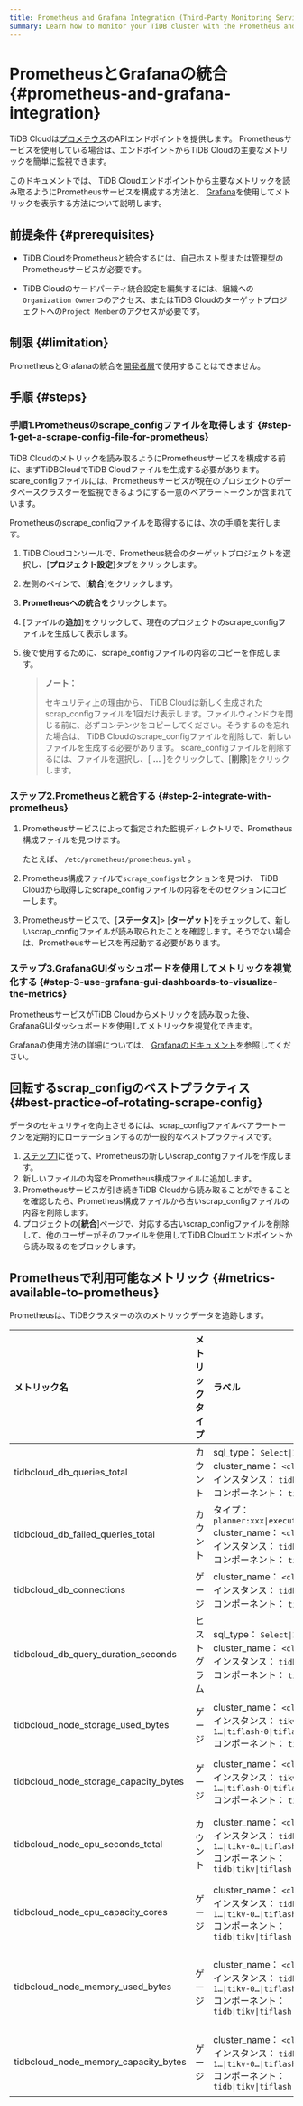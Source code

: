 ```yaml
---
title: Prometheus and Grafana Integration (Third-Party Monitoring Service)
summary: Learn how to monitor your TiDB cluster with the Prometheus and Grafana integration.
---
```


# PrometheusとGrafanaの統合 {#prometheus-and-grafana-integration}

TiDB Cloudは[プロメテウス](https://prometheus.io/)のAPIエンドポイントを提供します。 Prometheusサービスを使用している場合は、エンドポイントからTiDB Cloudの主要なメトリックを簡単に監視できます。

このドキュメントでは、 TiDB Cloudエンドポイントから主要なメトリックを読み取るようにPrometheusサービスを構成する方法と、 [Grafana](https://grafana.com/)を使用してメトリックを表示する方法について説明します。

## 前提条件 {#prerequisites}

-   TiDB CloudをPrometheusと統合するには、自己ホスト型または管理型のPrometheusサービスが必要です。

-   TiDB Cloudのサードパーティ統合設定を編集するには、組織への`Organization Owner`つのアクセス、またはTiDB Cloudのターゲットプロジェクトへの`Project Member`のアクセスが必要です。

## 制限 {#limitation}

PrometheusとGrafanaの統合を[開発者層](/tidb-cloud/select-cluster-tier.md#developer-tier)で使用することはできません。

## 手順 {#steps}

### 手順1.Prometheusのscrape_configファイルを取得します {#step-1-get-a-scrape-config-file-for-prometheus}

TiDB Cloudのメトリックを読み取るようにPrometheusサービスを構成する前に、まずTiDBCloudでTiDB Cloudファイルを生成する必要があります。 scare_configファイルには、Prometheusサービスが現在のプロジェクトのデータベースクラスターを監視できるようにする一意のベアラートークンが含まれています。

Prometheusのscrape_configファイルを取得するには、次の手順を実行します。

1.  TiDB Cloudコンソールで、Prometheus統合のターゲットプロジェクトを選択し、[**プロジェクト設定**]タブをクリックします。

2.  左側のペインで、[**統合**]をクリックします。

3.  **Prometheusへの統合を**クリックします。

4.  [ファイルの**追加**]をクリックして、現在のプロジェクトのscrape_configファイルを生成して表示します。

5.  後で使用するために、scrape_configファイルの内容のコピーを作成します。

    > **ノート：**
    >
    > セキュリティ上の理由から、 TiDB Cloudは新しく生成されたscrap_configファイルを1回だけ表示します。ファイルウィンドウを閉じる前に、必ずコンテンツをコピーしてください。そうするのを忘れた場合は、 TiDB Cloudのscrape_configファイルを削除して、新しいファイルを生成する必要があります。 scare_configファイルを削除するには、ファイルを選択し、[ **...** ]をクリックして、[<strong>削除</strong>]をクリックします。

### ステップ2.Prometheusと統合する {#step-2-integrate-with-prometheus}

1.  Prometheusサービスによって指定された監視ディレクトリで、Prometheus構成ファイルを見つけます。

    たとえば、 `/etc/prometheus/prometheus.yml` 。

2.  Prometheus構成ファイルで`scrape_configs`セクションを見つけ、 TiDB Cloudから取得したscrape_configファイルの内容をそのセクションにコピーします。

3.  Prometheusサービスで、[**ステータス**]&gt; [<strong>ターゲット</strong>]をチェックして、新しいscrap_configファイルが読み取られたことを確認します。そうでない場合は、Prometheusサービスを再起動する必要があります。

### ステップ3.GrafanaGUIダッシュボードを使用してメトリックを視覚化する {#step-3-use-grafana-gui-dashboards-to-visualize-the-metrics}

PrometheusサービスがTiDB Cloudからメトリックを読み取った後、GrafanaGUIダッシュボードを使用してメトリックを視覚化できます。

Grafanaの使用方法の詳細については、 [Grafanaのドキュメント](https://grafana.com/docs/grafana/latest/getting-started/getting-started-prometheus/)を参照してください。

## 回転するscrap_configのベストプラクティス {#best-practice-of-rotating-scrape-config}

データのセキュリティを向上させるには、scrap_configファイルベアラートークンを定期的にローテーションするのが一般的なベストプラクティスです。

1.  [ステップ1](#step-1-get-a-scrape_config-file-for-prometheus)に従って、Prometheusの新しいscrap_configファイルを作成します。
2.  新しいファイルの内容をPrometheus構成ファイルに追加します。
3.  Prometheusサービスが引き続きTiDB Cloudから読み取ることができることを確認したら、Prometheus構成ファイルから古いscrap_configファイルの内容を削除します。
4.  プロジェクトの[**統合**]ページで、対応する古いscrap_configファイルを削除して、他のユーザーがそのファイルを使用してTiDB Cloudエンドポイントから読み取るのをブロックします。

## Prometheusで利用可能なメトリック {#metrics-available-to-prometheus}

Prometheusは、TiDBクラスターの次のメトリックデータを追跡します。

| メトリック名                                | メトリックタイプ | ラベル                                                                                                                          | 説明                                              |
| :------------------------------------ | :------- | :--------------------------------------------------------------------------------------------------------------------------- | :---------------------------------------------- |
| tidbcloud_db_queries_total            | カウント     | sql_type： `Select\|Insert\|...`<br/> cluster_name： `<cluster name>`<br/>インスタンス： `tidb-0\|tidb-1…`<br/>コンポーネント： `tidb`        | 実行されたステートメントの総数                                 |
| tidbcloud_db_failed_queries_total     | カウント     | タイプ： `planner:xxx\|executor:2345\|...`<br/> cluster_name： `<cluster name>`<br/>インスタンス： `tidb-0\|tidb-1…`<br/>コンポーネント： `tidb` | 実行エラーの総数                                        |
| tidbcloud_db_connections              | ゲージ      | cluster_name： `<cluster name>`<br/>インスタンス： `tidb-0\|tidb-1…`<br/>コンポーネント： `tidb`                                             | TiDBサーバーの現在の接続数                                 |
| tidbcloud_db_query_duration_seconds   | ヒストグラム   | sql_type： `Select\|Insert\|...`<br/> cluster_name： `<cluster name>`<br/>インスタンス： `tidb-0\|tidb-1…`<br/>コンポーネント： `tidb`        | ステートメントの期間ヒストグラム                                |
| tidbcloud_node_storage_used_bytes     | ゲージ      | cluster_name： `<cluster name>`<br/>インスタンス： `tikv-0\|tikv-1…\|tiflash-0\|tiflash-1…`<br/>コンポーネント： `tikv\|tiflash`             | TiKV/TiFlash<sup>ベータ</sup>ノードのディスク使用量バイト        |
| tidbcloud_node_storage_capacity_bytes | ゲージ      | cluster_name： `<cluster name>`<br/>インスタンス： `tikv-0\|tikv-1…\|tiflash-0\|tiflash-1…`<br/>コンポーネント： `tikv\|tiflash`             | TiKV/TiFlash<sup>ベータ</sup>ノードのディスク容量バイト         |
| tidbcloud_node_cpu_seconds_total      | カウント     | cluster_name： `<cluster name>`<br/>インスタンス： `tidb-0\|tidb-1…\|tikv-0…\|tiflash-0…`<br/>コンポーネント： `tidb\|tikv\|tiflash`         | TiDB / TiKV/TiFlash<sup>ベータ</sup>ノードのCPU使用率     |
| tidbcloud_node_cpu_capacity_cores     | ゲージ      | cluster_name： `<cluster name>`<br/>インスタンス： `tidb-0\|tidb-1…\|tikv-0…\|tiflash-0…`<br/>コンポーネント： `tidb\|tikv\|tiflash`         | TiDB / TiKV/TiFlash<sup>ベータ</sup>ノードのCPU制限コア    |
| tidbcloud_node_memory_used_bytes      | ゲージ      | cluster_name： `<cluster name>`<br/>インスタンス： `tidb-0\|tidb-1…\|tikv-0…\|tiflash-0…`<br/>コンポーネント： `tidb\|tikv\|tiflash`         | TiDB / TiKV/TiFlash<sup>ベータ</sup>ノードの使用済みメモリバイト |
| tidbcloud_node_memory_capacity_bytes  | ゲージ      | cluster_name： `<cluster name>`<br/>インスタンス： `tidb-0\|tidb-1…\|tikv-0…\|tiflash-0…`<br/>コンポーネント： `tidb\|tikv\|tiflash`         | TiDB / TiKV/TiFlash<sup>ベータ</sup>ノードのメモリ容量バイト   |
